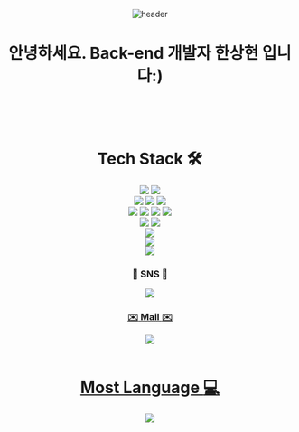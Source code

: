 <div align="center">
  
  ![header](https://capsule-render.vercel.app/api?type=wave&color=auto&height=300&section=header&text=SangHyun's%20Github&fontSize=90)
  
 <h1>안녕하세요. Back-end 개발자 한상현 입니다:)</h1> <br><br><br>
 
  
  # Tech Stack 🛠️</br>
<img src="https://img.shields.io/badge/Java-007396?style=for-the-badge&logo=CoffeeScript&logoColor=white"/>
<img src="https://img.shields.io/badge/python-3776AB?style=for-the-badge&logo=python&logoColor=white">
<br>
<img src="https://img.shields.io/badge/spring-6DB33F?style=for-the-badge&logo=spring&logoColor=white">
<img src="https://img.shields.io/badge/Spring%20Boot-6DB33F?style=for-the-badge&logo=springboot&logoColor=white">
<img src="https://img.shields.io/badge/Flask-000000?style=for-the-badge&logo=flask&logoColor=white">
<br>
<img src="https://img.shields.io/badge/html5-E34F26?style=for-the-badge&logo=html5&logoColor=white"> 
<img src="https://img.shields.io/badge/css-1572B6?style=for-the-badge&logo=css3&logoColor=white"> 
<img src="https://img.shields.io/badge/javascript-F7DF1E?style=for-the-badge&logo=javascript&logoColor=black"> 
<img src="https://img.shields.io/badge/jquery-0769AD?style=for-the-badge&logo=jquery&logoColor=white">
<br>
<img src="https://img.shields.io/badge/oracle-F80000?style=for-the-badge&logo=oracle&logoColor=white"> 
<img src="https://img.shields.io/badge/mysql-4479A1?style=for-the-badge&logo=mysql&logoColor=white"> 
<br>
<img src="https://img.shields.io/badge/bootstrap-7952B3?style=for-the-badge&logo=bootstrap&logoColor=white">
<br>
<img src="https://img.shields.io/badge/apache tomcat-F8DC75?style=for-the-badge&logo=apachetomcat&logoColor=white">
<br>
<img src="https://img.shields.io/badge/github-181717?style=for-the-badge&logo=github&logoColor=white">
<br>


  ### :speech_balloon: SNS :speech_balloon:</br>
  <a href="https://velog.io/@gks7654/posts" target="_blank"> 
  <img src="https://img.shields.io/badge/velog-20C997?style=for-the-badge&logo=velog&logoColor=white"/>
  
  ### :envelope: Mail :envelope:</br>
  <img src="https://img.shields.io/badge/| gks7654@naver.com-EA4335?style=for-the-badge&logo=Gmail&logoColor=white"/></br></br>

  # Most Language :computer:</br>
  <img src="https://github-readme-stats.vercel.app/api/top-langs/?username=sanghyunhann&layout=compact&hide=jupyter%20notebook"/>
